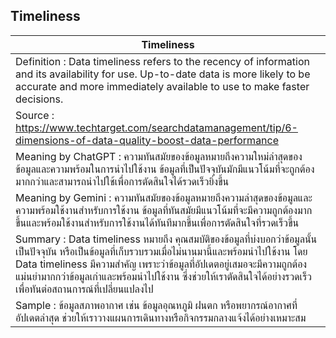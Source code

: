 ## Timeliness

| Timeliness | 
| ------------- |
| Definition : Data timeliness refers to the recency of information and its availability for use. Up-to-date data is more likely to be accurate and more immediately available to use to make faster decisions. |
| Source : https://www.techtarget.com/searchdatamanagement/tip/6-dimensions-of-data-quality-boost-data-performance| 
| Meaning by ChatGPT : ความทันสมัยของข้อมูลหมายถึงความใหม่ล่าสุดของข้อมูลและความพร้อมในการนำไปใช้งาน ข้อมูลที่เป็นปัจจุบันมักมีแนวโน้มที่จะถูกต้องมากกว่าและสามารถนำไปใช้เพื่อการตัดสินใจได้รวดเร็วยิ่งขึ้น |
| Meaning by Gemini : ความทันสมัยของข้อมูลหมายถึงความล่าสุดของข้อมูลและความพร้อมใช้งานสำหรับการใช้งาน ข้อมูลที่ทันสมัยมีแนวโน้มที่จะมีความถูกต้องมากขึ้นและพร้อมใช้งานสำหรับการใช้งานได้ทันทีมากขึ้นเพื่อการตัดสินใจที่รวดเร็วขึ้น|
| Summary : Data timeliness หมายถึง คุณสมบัติของข้อมูลที่บ่งบอกว่าข้อมูลนั้นเป็นปัจจุบัน หรือเป็นข้อมูลที่เก็บรวบรวมเมื่อไม่นานมานี้และพร้อมนำไปใช้งาน โดย Data timeliness มีความสำคัญ เพราะว่าข้อมูลที่อัปเดตอยู่เสมอจะมีความถูกต้องแม่นยำมากกว่าข้อมูลเก่าและพร้อมนำไปใช้งาน ซึ่งช่วยให้เราตัดสินใจได้อย่างรวดเร็วเพื่อทันต่อสถานการณ์ที่เปลี่ยนแปลงไป | 
| Sample : ข้อมูลสภาพอากาศ เช่น ข้อมูลอุณหภูมิ ฝนตก หรือพยากรณ์อากาศที่อัปเดตล่าสุด ช่วยให้เราวางแผนการเดินทางหรือกิจกรรมกลางแจ้งได้อย่างเหมาะสม| 
